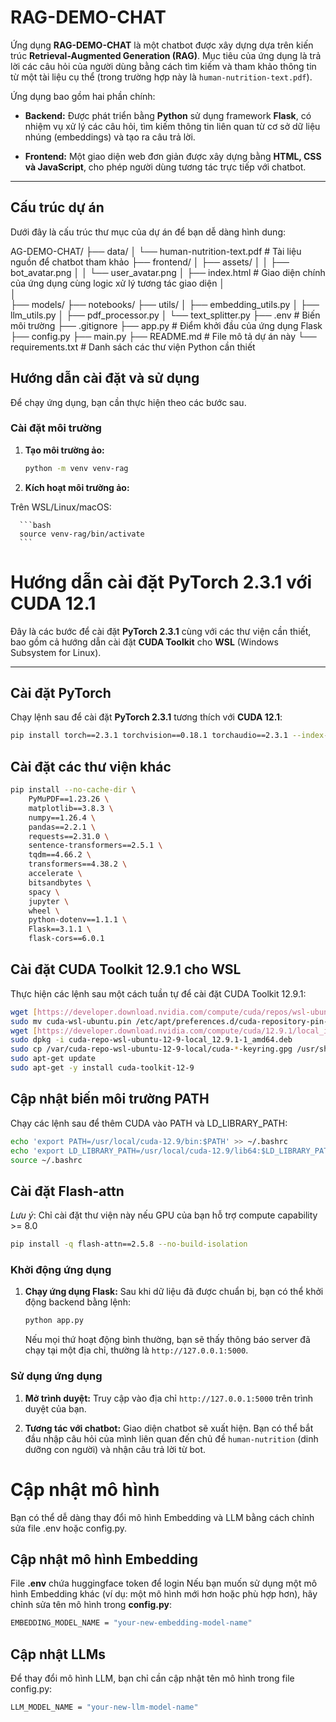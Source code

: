 # RAG-DEMO-CHAT

Ứng dụng **RAG-DEMO-CHAT** là một chatbot được xây dựng dựa trên kiến trúc **Retrieval-Augmented Generation (RAG)**. Mục tiêu của ứng dụng là trả lời các câu hỏi của người dùng bằng cách tìm kiếm và tham khảo thông tin từ một tài liệu cụ thể (trong trường hợp này là `human-nutrition-text.pdf`).

Ứng dụng bao gồm hai phần chính:

* **Backend:** Được phát triển bằng **Python** sử dụng framework **Flask**, có nhiệm vụ xử lý các câu hỏi, tìm kiếm thông tin liên quan từ cơ sở dữ liệu nhúng (embeddings) và tạo ra câu trả lời.

* **Frontend:** Một giao diện web đơn giản được xây dựng bằng **HTML, CSS và JavaScript**, cho phép người dùng tương tác trực tiếp với chatbot.

---

## Cấu trúc dự án

Dưới đây là cấu trúc thư mục của dự án để bạn dễ dàng hình dung:

AG-DEMO-CHAT/
├── data/
│   └── human-nutrition-text.pdf  # Tài liệu nguồn để chatbot tham khảo
├── frontend/
│   ├── assets/
│   │   ├── bot_avatar.png
│   │   └── user_avatar.png
│   ├── index.html                # Giao diện chính của ứng dụng cùng logic xử lý tương tác giao diện
│   
│   
├── models/
├── notebooks/
├── utils/
│   ├── embedding_utils.py
│   ├── llm_utils.py
│   ├── pdf_processor.py
│   └── text_splitter.py
├── .env                          # Biến môi trường
├── .gitignore
├── app.py                        # Điểm khởi đầu của ứng dụng Flask
├── config.py
├── main.py
├── README.md                     # File mô tả dự án này
└── requirements.txt              # Danh sách các thư viện Python cần thiết

## Hướng dẫn cài đặt và sử dụng

Để chạy ứng dụng, bạn cần thực hiện theo các bước sau.

###  Cài đặt môi trường

1.  **Tạo môi trường ảo:**

    ```bash
    python -m venv venv-rag
    ```

2.  **Kích hoạt môi trường ảo:**

Trên WSL/Linux/macOS:

      ```bash
      source venv-rag/bin/activate
      ```

# Hướng dẫn cài đặt PyTorch 2.3.1 với CUDA 12.1

Đây là các bước để cài đặt **PyTorch 2.3.1** cùng với các thư viện cần thiết, bao gồm cả hướng dẫn cài đặt **CUDA Toolkit** cho **WSL** (Windows Subsystem for Linux).

---

##  Cài đặt PyTorch

Chạy lệnh sau để cài đặt **PyTorch 2.3.1** tương thích với **CUDA 12.1**:

```bash
pip install torch==2.3.1 torchvision==0.18.1 torchaudio==2.3.1 --index-url [https://download.pytorch.org/whl/cu121](https://download.pytorch.org/whl/cu121)
```

##  Cài đặt các thư viện khác

```bash
pip install --no-cache-dir \
    PyMuPDF==1.23.26 \
    matplotlib==3.8.3 \
    numpy==1.26.4 \
    pandas==2.2.1 \
    requests==2.31.0 \
    sentence-transformers==2.5.1 \
    tqdm==4.66.2 \
    transformers==4.38.2 \
    accelerate \
    bitsandbytes \
    spacy \
    jupyter \
    wheel \
    python-dotenv==1.1.1 \
    Flask==3.1.1 \
    flask-cors==6.0.1
```

## Cài đặt CUDA Toolkit 12.9.1 cho WSL
Thực hiện các lệnh sau một cách tuần tự để cài đặt CUDA Toolkit 12.9.1:

```bash
wget [https://developer.download.nvidia.com/compute/cuda/repos/wsl-ubuntu/x86_64/cuda-wsl-ubuntu.pin](https://developer.download.nvidia.com/compute/cuda/repos/wsl-ubuntu/x86_64/cuda-wsl-ubuntu.pin)
sudo mv cuda-wsl-ubuntu.pin /etc/apt/preferences.d/cuda-repository-pin-600
wget [https://developer.download.nvidia.com/compute/cuda/12.9.1/local_installers/cuda-repo-wsl-ubuntu-12-9-local_12.9.1-1_amd64.deb](https://developer.download.nvidia.com/compute/cuda/12.9.1/local_installers/cuda-repo-wsl-ubuntu-12-9-local_12.9.1-1_amd64.deb)
sudo dpkg -i cuda-repo-wsl-ubuntu-12-9-local_12.9.1-1_amd64.deb
sudo cp /var/cuda-repo-wsl-ubuntu-12-9-local/cuda-*-keyring.gpg /usr/share/keyrings/
sudo apt-get update
sudo apt-get -y install cuda-toolkit-12-9
```


## Cập nhật biến môi trường PATH
Chạy các lệnh sau để thêm CUDA vào PATH và LD_LIBRARY_PATH:

```bash
echo 'export PATH=/usr/local/cuda-12.9/bin:$PATH' >> ~/.bashrc
echo 'export LD_LIBRARY_PATH=/usr/local/cuda-12.9/lib64:$LD_LIBRARY_PATH' >> ~/.bashrc
source ~/.bashrc
```

## Cài đặt Flash-attn 
*Lưu ý*: Chỉ cài đặt thư viện này nếu GPU của bạn hỗ trợ compute capability >= 8.0

```bash
pip install -q flash-attn==2.5.8 --no-build-isolation
```

### Khởi động ứng dụng

1.  **Chạy ứng dụng Flask:**
    Sau khi dữ liệu đã được chuẩn bị, bạn có thể khởi động backend bằng lệnh:

    ```bash
    python app.py
    ```

    Nếu mọi thứ hoạt động bình thường, bạn sẽ thấy thông báo server đã chạy tại một địa chỉ, thường là `http://127.0.0.1:5000`.

### Sử dụng ứng dụng

1.  **Mở trình duyệt:**
    Truy cập vào địa chỉ `http://127.0.0.1:5000` trên trình duyệt của bạn.

2.  **Tương tác với chatbot:**
    Giao diện chatbot sẽ xuất hiện. Bạn có thể bắt đầu nhập câu hỏi của mình liên quan đến chủ đề `human-nutrition` (dinh dưỡng con người) và nhận câu trả lời từ bot.

# Cập nhật mô hình
Bạn có thể dễ dàng thay đổi mô hình Embedding và LLM bằng cách chỉnh sửa file .env hoặc config.py.

## Cập nhật mô hình Embedding
File **.env** chứa huggingface token để login
Nếu bạn muốn sử dụng một mô hình Embedding khác (ví dụ: một mô hình mới hơn hoặc phù hợp hơn), hãy chỉnh sửa tên mô hình trong **config.py**:

```bash
EMBEDDING_MODEL_NAME = "your-new-embedding-model-name"
```

## Cập nhật LLMs
Để thay đổi mô hình LLM, bạn chỉ cần cập nhật tên mô hình trong file config.py:
```bash
LLM_MODEL_NAME = "your-new-llm-model-name"
```
